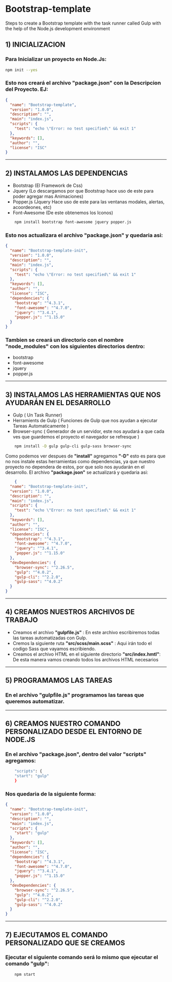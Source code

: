 # Bootstrap-template
Steps to create a Bootstrap template with the task runner called Gulp with the help of the Node.js development environment

## 1) INICIALIZACION
### Para Inicializar un proyecto en Node.Js:

```bash
npm init --yes
```

### Esto nos creará el archivo "package.json" con la Descripcion del Proyecto. EJ:

```json
{
  "name": "Bootstrap-template",
  "version": "1.0.0",
  "description": "",
  "main": "index.js",
  "scripts": {
    "test": "echo \"Error: no test specified\" && exit 1"
  },
  "keywords": [],
  "author": "",
  "license": "ISC"
}
```
<hr>

## 2) INSTALAMOS LAS DEPENDENCIAS

* Bootstrap (El Framework de Css)
* Jquery (Lo descargamos por que Bootstrap hace uso de este para poder agregar mas Animaciones)
* Popper.js (Jquery Hace uso de este para las ventanas modales, alertas, acoordeones, etc)
* Font-Awesome (De este obtenemos los Iconos)

```bash
	npm install bootstrap font-awesome jquery popper.js
```
### Esto nos actualizara el archivo "package.json" y quedaria asi:

```json
{
  "name": "Bootstrap-template-init",
  "version": "1.0.0",
  "description": "",
  "main": "index.js",
  "scripts": {
    "test": "echo \"Error: no test specified\" && exit 1"
  },
  "keywords": [],
  "author": "",
  "license": "ISC",
  "dependencies": {
    "bootstrap": "^4.3.1",
    "font-awesome": "^4.7.0",
    "jquery": "^3.4.1",
    "popper.js": "^1.15.0"
  }
}
```
### Tambien se creará un directorio con el nombre "node_modules" con los siguientes directorios dentro:

* bootstrap 
* font-awesome 
* jquery 
* popper.js 

<hr>

## 3) INSTALAMOS LAS HERRAMIENTAS QUE NOS AYUDARÁN EN EL DESARROLLO

* Gulp ( Un Task Runner)
* Herramients de Gulp ( Funciones de Gulp que nos ayudan a ejecutar Tareas Automaticamente )
* Browser-sync ( Generador de un servidor, este nos ayudará a que cada ves que guardemos el proyecto el navegador se refresque )

```bash
    npm install -D gulp gulp-cli gulp-sass browser-sync
```
Como podemos ver despues de <b>"install"</b> agregamos <b>"-D"</b> esto es para que no nos instale estas herramientas como dependencias,
ya que nuestro proyecto no dependera de estos, por que solo nos ayudarán en el desarrollo.
El archivo <b>"package.json"</b> se actualizará y quedaria asi:

```json
    {
  "name": "Bootstrap-template-init",
  "version": "1.0.0",
  "description": "",
  "main": "index.js",
  "scripts": {
    "test": "echo \"Error: no test specified\" && exit 1"
  },
  "keywords": [],
  "author": "",
  "license": "ISC",
  "dependencies": {
    "bootstrap": "^4.3.1",
    "font-awesome": "^4.7.0",
    "jquery": "^3.4.1",
    "popper.js": "^1.15.0"
  },
  "devDependencies": {
    "browser-sync": "^2.26.5",
    "gulp": "^4.0.2",
    "gulp-cli": "^2.2.0",
    "gulp-sass": "^4.0.2"
  }
}
```
<hr>

## 4) CREAMOS NUESTROS ARCHIVOS DE TRABAJO

* Creamos el archivo <b>"gulpfile.js"</b> : En este archivo escribiremos todas las tareas automatizadas con Gulp.
* Cremos la siguiente ruta <b>"src/scss/main.scss"</b> : Aqui irán todo el codigo Sass que vayamos escribiendo.
* Creamos el archivo HTML en el siguiente directorio <b>"src/index.hmtl"</b>: De esta manera vamos creando todos los archivos HTML necesarios

<hr>

## 5) PROGRAMAMOS LAS TAREAS

### En el archivo "gulpfile.js" programamos las tareas que queremos automatizar.

<hr>

## 6) CREAMOS NUESTRO COMANDO PERSONALIZADO DESDE EL ENTORNO DE NODE.JS

### En el archivo "package.json", dentro del valor "scripts" agregamos:

```bash
    "scripts": {
    "start": "gulp"
    }
```

### Nos quedaria de la siguiente forma:

```json
{
  "name": "Bootstrap-template-init",
  "version": "1.0.0",
  "description": "",
  "main": "index.js",
  "scripts": {
    "start": "gulp"
  },
  "keywords": [],
  "author": "",
  "license": "ISC",
  "dependencies": {
    "bootstrap": "^4.3.1",
    "font-awesome": "^4.7.0",
    "jquery": "^3.4.1",
    "popper.js": "^1.15.0"
  },
  "devDependencies": {
    "browser-sync": "^2.26.5",
    "gulp": "^4.0.2",
    "gulp-cli": "^2.2.0",
    "gulp-sass": "^4.0.2"
  }
}
```
<hr>

## 7) EJECUTAMOS EL COMANDO PERSONALIZADO QUE SE CREAMOS

### Ejecutar el siguiente comando será lo mismo que ejecutar el comando "gulp":

```bash
    npm start
```
